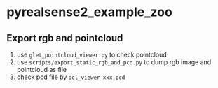 # pyrealsense2_example_zoo
## Export rgb and pointcloud
1. use `glet_pointcloud_viewer.py` to check pointcloud
2. use `scripts/export_static_rgb_and_pcd.py` to dump rgb image and pointcloud as file
3. check pcd file by `pcl_viewer xxx.pcd`